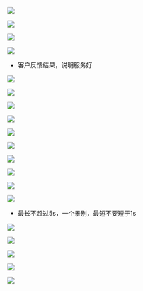 ![](../../../../assets/2023-12-23-16-18-38-image.png)

![](../../../../assets/2023-12-23-16-19-48-image.png)

![](../../../../assets/2023-12-23-16-28-34-image.png)

![](../../../../assets/2023-12-26-15-20-44-image.png)

- 客户反馈结果，说明服务好

![](../../../../assets/2023-12-26-15-38-50-image.png)

![](../../../../assets/2023-12-26-16-59-50-image.png)

![](../../../../assets/2023-12-26-17-03-17-image.png)

![](../../../../assets/2023-12-26-17-04-32-image.png)

![](../../../../assets/2023-12-26-17-13-28-image.png)

![](../../../../assets/2023-12-26-17-14-26-image.png)

![](../../../../assets/2023-12-26-17-23-27-image.png)

![](../../../../assets/2023-12-26-17-22-36-image.png)

![](../../../../assets/2023-12-26-17-22-48-image.png)

![](../../../../assets/2023-12-26-17-28-02-image.png)

- 最长不超过5s，一个景别，最短不要短于1s

![](../../../../assets/2023-12-26-17-29-46-image.png)

![](../../../../assets/2023-12-26-17-34-47-image.png)

![](../../../../assets/2023-12-26-17-41-30-image.png)

![](../../../../assets/2023-12-26-17-42-03-image.png)

![](../../../../assets/2023-12-26-17-42-18-image.png)


